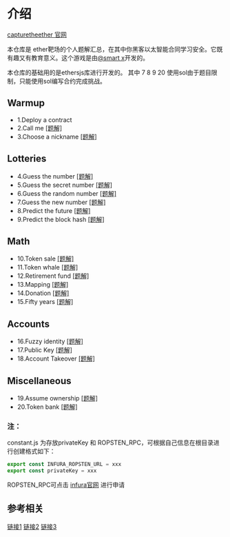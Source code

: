 # 介绍

[capturetheether 官网](https://capturetheether.com/challenges/) 

本仓库是 ether靶场的个人题解汇总，在其中你黑客以太智能合同学习安全。它既有趣又有教育意义。这个游戏是由[@smart x](https://twitter.com/smarx)开发的。

本仓库的基础用的是ethersjs库进行开发的。
其中 7 8 9 20 使用sol由于题目限制，只能使用sol编写合约完成挑战。


## Warmup

- 1.Deploy a contract
- 2.Call me [[题解]](https://github.com/Cat2Boy/CapturetheEther/tree/main/2-callme)
- 3.Choose a nickname [[题解]](https://github.com/Cat2Boy/CapturetheEther/tree/main/3-Chooseanickname)


## Lotteries

- 4.Guess the number [[题解]](https://github.com/Cat2Boy/CapturetheEther/tree/main/4-guessNumber)
- 5.Guess the secret number [[题解]](https://github.com/Cat2Boy/CapturetheEther/tree/main/5-GuessSecretNumber)
- 6.Guess the random number [[题解]](https://github.com/Cat2Boy/CapturetheEther/tree/main/6-GuessRandomNumber)
- 7.Guess the new number [[题解]](https://github.com/Cat2Boy/CapturetheEther/tree/main/7-GuessNewNumber)
- 8.Predict the future [[题解]](https://github.com/Cat2Boy/CapturetheEther/tree/main/8-PredictFuture)
- 9.Predict the block hash [[题解]](https://github.com/Cat2Boy/CapturetheEther/tree/main/9-PredictTheBlockHash)


## Math

- 10.Token sale  [[题解]](https://github.com/Cat2Boy/CapturetheEther/tree/main/10-TokenSale)
- 11.Token whale [[题解]](https://github.com/Cat2Boy/CapturetheEther/tree/main/11-TokenWhale)
- 12.Retirement fund [[题解]](https://github.com/Cat2Boy/CapturetheEther/tree/main/12-RetirementFund)
- 13.Mapping [[题解]](https://github.com/Cat2Boy/CapturetheEther/tree/main/13-Mapping)
- 14.Donation [[题解]](https://github.com/Cat2Boy/CapturetheEther/tree/main/14-Donation)
- 15.Fifty years [[题解]](https://github.com/Cat2Boy/CapturetheEther/tree/main/15-FiftyYears)


## Accounts

- 16.Fuzzy identity [[题解]](https://github.com/Cat2Boy/CapturetheEther/tree/main/16-FuzzyIdentity)
- 17.Public Key [[题解]](https://github.com/Cat2Boy/CapturetheEther/tree/main/17-PublicKey)
- 18.Account Takeover [[题解]](https://github.com/Cat2Boy/CapturetheEther/tree/main/18-AccountTakeover)


## Miscellaneous

- 19.Assume ownership [[题解]](https://github.com/Cat2Boy/CapturetheEther/tree/main/19-AssumeOwnership)
- 20.Token bank [[题解]](https://github.com/Cat2Boy/CapturetheEther/tree/main/20-TokenBank)


### 注：

constant.js 为存放privateKey 和 ROPSTEN_RPC，可根据自己信息在根目录进行创建格式如下：

```js
export const INFURA_ROPSTEN_URL = xxx
export const privateKey = xxx
```

ROPSTEN_RPC可点击 [infura官网](https://infura.io/zh) 进行申请


## 参考相关
[链接1](https://jayxv.github.io/2022/03/08/%E5%8C%BA%E5%9D%97%E9%93%BE%E9%9D%B6%E5%9C%BA%E5%88%B7%E9%A2%98%E4%B9%8Bcpaturetheether/)
[链接2](https://godorz.info/2021/08/capture-the-ether/)
[链接3](https://www.anquanke.com/post/id/154104)
